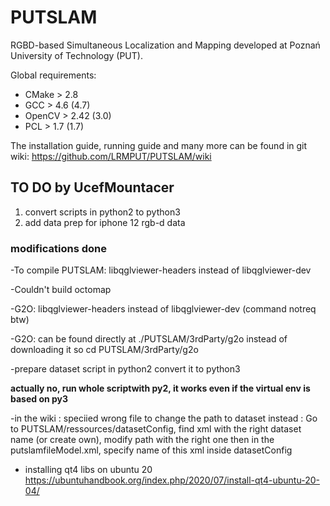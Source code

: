 PUTSLAM
=======

RGBD-based Simultaneous Localization and Mapping developed at Poznań University of Technology (PUT).

Global requirements:
  - CMake > 2.8
  - GCC > 4.6 (4.7)
  - OpenCV > 2.42 (3.0)
  - PCL > 1.7 (1.7)


The installation guide, running guide and many more can be found in git wiki:
https://github.com/LRMPUT/PUTSLAM/wiki


## **TO DO by UcefMountacer**

1. convert scripts in python2 to python3
2. add data prep for iphone 12 rgb-d data

### modifications done

-To compile PUTSLAM:
libqglviewer-headers instead of libqglviewer-dev

-Couldn't build octomap

-G2O:
libqglviewer-headers instead of libqglviewer-dev
(command notreq btw)

-G2O:
can be found directly at ./PUTSLAM/3rdParty/g2o instead of downloading it
so cd PUTSLAM/3rdParty/g2o

-prepare dataset script in python2
convert it to python3 

**actually no, run whole scriptwith py2, it works even if the virtual env is based on py3**

-in the wiki : speciied wrong file to change the path to dataset
instead : Go to PUTSLAM/ressources/datasetConfig, find xml with the right dataset name (or create own), modify path with the right one then in the putslamfileModel.xml, specify name of this xml inside datasetConfig

- installing qt4 libs on ubuntu 20
https://ubuntuhandbook.org/index.php/2020/07/install-qt4-ubuntu-20-04/




